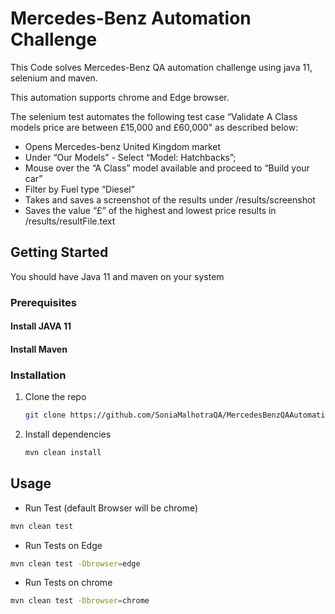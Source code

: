 <!-- ABOUT -->
# Mercedes-Benz Automation Challenge
This Code solves Mercedes-Benz QA automation challenge using java 11, selenium and maven.

This automation supports chrome and Edge browser.

The selenium test automates the following test case “Validate A Class models price are between
£15,000 and £60,000" as described below:

* Opens Mercedes-benz United Kingdom market
* Under “Our Models” - Select “Model: Hatchbacks”;
* Mouse over the “A Class” model available and proceed to “Build your car”
* Filter by Fuel type “Diesel”
* Takes and saves a screenshot of the results under /results/screenshot
* Saves the value “£” of the highest and lowest price results in /results/resultFile.text



<!-- GETTING STARTED -->
## Getting Started

You should have Java 11 and maven on your system

### Prerequisites

#### Install JAVA 11
#### Install Maven


### Installation

1. Clone the repo
   ```sh
   git clone https://github.com/SoniaMalhotraQA/MercedesBenzQAAutomationChallenge.git
   ```
2. Install dependencies
   ```sh
   mvn clean install
   ```



<!-- USAGE EXAMPLES -->
## Usage

* Run Test (default Browser will be chrome)
```sh
mvn clean test
   ```
* Run Tests on Edge
 ```sh
mvn clean test -Dbrowser=edge
   ```
* Run Tests on chrome
 ```sh
mvn clean test -Dbrowser=chrome
